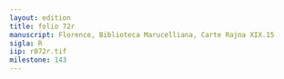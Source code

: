 ```yaml
---
layout: edition
title: folio 72r
manuscript: Florence, Biblioteca Marucelliana, Carte Rajna XIX.15
sigla: R
iip: r072r.tif
milestone: 143
---
```

